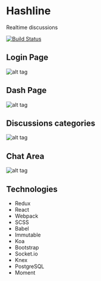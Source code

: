 # Hashline
Realtime discussions

[![Build Status](https://travis-ci.org/gios/hashline.svg?branch=master)](https://travis-ci.org/gios/hashline)
## Login Page
![alt tag](https://github.com/gios/hashline/blob/master/main.png)
## Dash Page
![alt tag](https://github.com/gios/hashline/blob/master/hashline_img1.png)
## Discussions categories
![alt tag](https://github.com/gios/hashline/blob/master/hashline_img2.png)
## Chat Area
![alt tag](https://github.com/gios/hashline/blob/master/hashline_img3.png)

## Technologies
* Redux
* React
* Webpack
* SCSS
* Babel
* Immutable
* Koa
* Bootstrap
* Socket.io
* Knex
* PostgreSQL
* Moment
